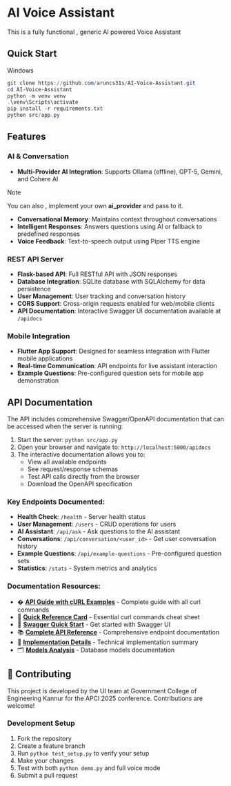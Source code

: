 #  AI Voice Assistant 
This is a fully functional , generic AI powered Voice Assistant 

## Quick Start 

Windows
```powershell
git clone https://github.com/aruncs31s/AI-Voice-Assistant.git
cd AI-Voice-Assistant
python -m venv venv
.\venv\Scripts\activate
pip install -r requirements.txt
python src/app.py
```

## Features 
### AI & Conversation
- **Multi-Provider AI Integration**: Supports Ollama (offline), GPT-5, Gemini, and Cohere AI 

> [!NOTE]
> You can also , implement your own **ai_provider** and pass to it.

- **Conversational Memory**: Maintains context throughout conversations
- **Intelligent Responses**: Answers questions using AI or fallback to predefined responses
- **Voice Feedback**: Text-to-speech output using Piper TTS engine

### REST API Server
- **Flask-based API**: Full RESTful API with JSON responses
- **Database Integration**: SQLite database with SQLAlchemy for data persistence
- **User Management**: User tracking and conversation history
- **CORS Support**: Cross-origin requests enabled for web/mobile clients
- **API Documentation**: Interactive Swagger UI documentation available at `/apidocs`

### Mobile Integration
- **Flutter App Support**: Designed for seamless integration with Flutter mobile applications
- **Real-time Communication**: API endpoints for live assistant interaction
- **Example Questions**: Pre-configured question sets for mobile app demonstration


## API Documentation

The API includes comprehensive Swagger/OpenAPI documentation that can be accessed when the server is running:

1. Start the server: `python src/app.py`
2. Open your browser and navigate to: `http://localhost:5000/apidocs`
3. The interactive documentation allows you to:
   - View all available endpoints
   - See request/response schemas
   - Test API calls directly from the browser
   - Download the OpenAPI specification

### Key Endpoints Documented:
- **Health Check**: `/health` - Server health status
- **User Management**: `/users` - CRUD operations for users
- **AI Assistant**: `/api/ask` - Ask questions to the AI assistant
- **Conversations**: `/api/conversation/<user_id>` - Get user conversation history
- **Example Questions**: `/api/example-questions` - Pre-configured question sets
- **Statistics**: `/stats` - System metrics and analytics

### Documentation Resources:
- � **[API Guide with cURL Examples](API_GUIDE.md)** - Complete guide with all curl commands
- 📄 **[Quick Reference Card](API_QUICK_REFERENCE.md)** - Essential curl commands cheat sheet
- 📘 **[Swagger Quick Start](docs/SWAGGER_QUICKSTART.md)** - Get started with Swagger UI
- 📚 **[Complete API Reference](docs/API_ENDPOINTS.md)** - Comprehensive endpoint documentation
- 🔧 **[Implementation Details](docs/SWAGGER_IMPLEMENTATION.md)** - Technical implementation summary
- 🗂️ **[Models Analysis](docs/MODELS_ANALYSIS.md)** - Database models documentation


## 🤝 Contributing

This project is developed by the UI team at Government College of Engineering Kannur for the APCI 2025 conference. Contributions are welcome!

### Development Setup
1. Fork the repository
2. Create a feature branch
3. Run `python test_setup.py` to verify your setup
4. Make your changes
5. Test with both `python demo.py` and full voice mode
6. Submit a pull request